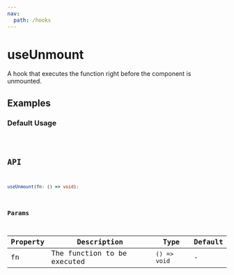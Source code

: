 ```yaml
---
nav:
  path: /hooks
---
```


# useUnmount

A hook that executes the function right before the component is unmounted.

## Examples

### Default Usage

<code src="./demo/demo1.tsx" />

## API

```typescript
useUnmount(fn: () => void);
```

### Params

| Property | Description                 | Type         | Default |
| -------- | --------------------------- | ------------ | ------- |
| fn       | The function to be executed | `() => void` | -       |

